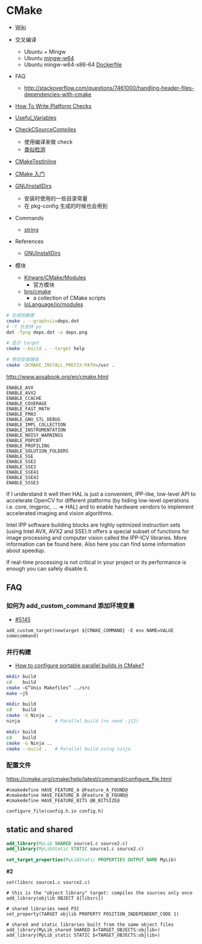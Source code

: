 # CMake

* [Wiki](https://cmake.org/Wiki/CMake)
* 交叉编译
  * Ubuntu + Mingw
  * Ubuntu [mingw-w64](http://packages.ubuntu.com/search?keywords=mingw-w64)
  * Ubuntu mingw-w64-x86-64 [Dockerfile](https://github.com/purpleKarrot/build-containers/blob/master/mingw-w64-x86-64/Dockerfile)


* FAQ
  * http://stackoverflow.com/questions/7461000/handling-header-files-dependencies-with-cmake



* [How To Write Platform Checks](https://cmake.org/Wiki/CMake:How_To_Write_Platform_Checks)
* [Useful_Variables](https://cmake.org/Wiki/CMake_Useful_Variables)
* [CheckCSourceCompiles](https://cmake.org/cmake/help/v3.0/module/CheckCSourceCompiles.html)
  * 使用编译来做 check
  * [类似检测](https://cmake.org/cmake/help/v2.8.10/cmake.html#module:CheckCSourceCompiles)
* [CMakeTestInline](https://cmake.org/Wiki/CMakeTestInline)
* [CMake 入门](https://zh.wikibooks.org/wiki/CMake_%E5%85%A5%E9%96%80)

* [GNUInstallDirs](https://cmake.org/cmake/help/v3.0/module/GNUInstallDirs.html)
  * 安装时使用的一些目录常量
  * 在 pkg-config 生成的时候也会用到
* Commands
  * [string](https://cmake.org/cmake/help/latest/command/string.html)
* References
  * [GNUInstallDirs](https://cmake.org/cmake/help/latest/module/GNUInstallDirs.html)
* 模块
  * [Kitware/CMake/Modules](https://github.com/Kitware/CMake/blob/master/Modules)
    * 官方模块
  * [bro/cmake](https://github.com/bro/cmake)
    * a collection of CMake scripts
  * [IoLanguage/io/modules](https://github.com/IoLanguage/io/tree/master/modules)

```bash
# 生成依赖图
cmake . --graphviz=deps.dot
# -T 也支持 ps
dot -Tpng deps.dot -o deps.png

# 显示 target
cmake --build . --target help

# 修改安装路径
cmake -DCMAKE_INSTALL_PREFIX:PATH=/usr .

```

http://www.aosabook.org/en/cmake.html


```
ENABLE_AVX
ENABLE_AVX2
ENABLE_CCACHE
ENABLE_COVERAGE
ENABLE_FAST_MATH
ENABLE_FMA3
ENABLE_GNU_STL_DEBUG
ENABLE_IMPL_COLLECTION
ENABLE_INSTRUMENTATION
ENABLE_NOISY_WARNINGS
ENABLE_POPCNT
ENABLE_PROFILING
ENABLE_SOLUTION_FOLDERS
ENABLE_SSE
ENABLE_SSE2
ENABLE_SSE3
ENABLE_SSE41
ENABLE_SSE42
ENABLE_SSSE3
```

If I understand it well then HAL is just a convenient, IPP-like, low-level API to accelerate OpenCV for different platforms (by hiding low-level operations i.e. core, imgproc, … => HAL) and to enable hardware vendors to implement accelerated imaging and vision algorithms.

Intel IPP software building blocks are highly optimized instruction sets (using Intel AVX, AVX2 and SSE).It offers a special subset of functions for image processing and computer vision called the IPP-ICV libraries. More information can be found here. Also here you can find some information about speedup.

If real-time processing is not critical in your project or its performance is enough you can safely disable it.


## FAQ
### 如何为 add_custom_command 添加环境变量
* [#5145](https://cmake.org/Bug/view.php?id=5145)
```
add_custom_target(newtarget ${CMAKE_COMMAND} -E env NAME=VALUE somecommand)
```

### 并行构建
* [How to configure portable parallel builds in CMake?](https://stackoverflow.com/questions/10688549)


```bash
mkdir build
cd    build
cmake –G”Unix Makefiles” ../src
make –j5

mkdir build
cd    build
cmake -G Ninja ..
ninja             # Parallel build (no need -j12)

mkdir build
cd    build
cmake -G Ninja ..
cmake --build .   # Parallel build using ninja
```

### 配置文件
https://cmake.org/cmake/help/latest/command/configure_file.html

```
#cmakedefine HAVE_FEATURE_A @Feature_A_FOUND@
#cmakedefine HAVE_FEATURE_B @Feature_B_FOUND@
#cmakedefine HAVE_FEATURE_BITS @B_BITSIZE@
```

```
configure_file(config.h.in config.h)
```


## static and shared
```cmake
add_library(MyLib SHARED source1.c source2.c)
add_library(MyLibStatic STATIC source1.c source2.c)

set_target_properties(MyLibStatic PROPERTIES OUTPUT_NAME MyLib)
```

__#2__

```
set(libsrc source1.c source2.c)

# this is the "object library" target: compiles the sources only once
add_library(objlib OBJECT ${libsrc})

# shared libraries need PIC
set_property(TARGET objlib PROPERTY POSITION_INDEPENDENT_CODE 1)

# shared and static libraries built from the same object files
add_library(MyLib_shared SHARED $<TARGET_OBJECTS:objlib>)
add_library(MyLib_static STATIC $<TARGET_OBJECTS:objlib>)
```

